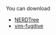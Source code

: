 You can download 
- [NERDTree](https://github.com/scrooloose/nerdtree.git)
- [vim-fugitive](https://github.com/tpope/vim-fugitive.git)
